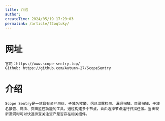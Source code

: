 ```yaml
---
title: 介绍
author:
createTime: 2024/05/19 17:29:03
permalink: /article/f2oqtuky/
---
```


# 网址
    官网：https://www.scope-sentry.top/
    Github: https://github.com/Autumn-27/ScopeSentry

# 介绍
    Scope Sentry是一款具有资产测绘、子域名枚举、信息泄露检测、漏洞扫描、目录扫描、子域名接管、爬虫、页面监控功能的工具，通过构建多个节点，自由选择节点运行扫描任务。当出现新漏洞时可以快速排查关注资产是否存在相关组件。

#


